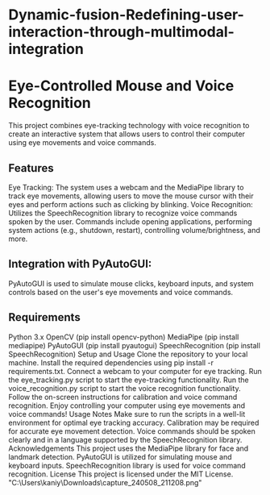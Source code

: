 # Dynamic-fusion-Redefining-user-interaction-through-multimodal-integration

# Eye-Controlled Mouse and Voice Recognition
This project combines eye-tracking technology with voice recognition to create an interactive system that allows users to control their computer using eye movements and voice commands.

## Features
Eye Tracking: The system uses a webcam and the MediaPipe library to track eye movements, allowing users to move the mouse cursor with their eyes and perform actions such as clicking by blinking.
Voice Recognition: Utilizes the SpeechRecognition library to recognize voice commands spoken by the user. Commands include opening applications, performing system actions (e.g., shutdown, restart), controlling volume/brightness, and more.
## Integration with PyAutoGUI: 
PyAutoGUI is used to simulate mouse clicks, keyboard inputs, and system controls based on the user's eye movements and voice commands.
## Requirements
Python 3.x
OpenCV (pip install opencv-python)
MediaPipe (pip install mediapipe)
PyAutoGUI (pip install pyautogui)
SpeechRecognition (pip install SpeechRecognition)
Setup and Usage
Clone the repository to your local machine.
Install the required dependencies using pip install -r requirements.txt.
Connect a webcam to your computer for eye tracking.
Run the eye_tracking.py script to start the eye-tracking functionality.
Run the voice_recognition.py script to start the voice recognition functionality.
Follow the on-screen instructions for calibration and voice command recognition.
Enjoy controlling your computer using eye movements and voice commands!
Usage Notes
Make sure to run the scripts in a well-lit environment for optimal eye tracking accuracy.
Calibration may be required for accurate eye movement detection.
Voice commands should be spoken clearly and in a language supported by the SpeechRecognition library.
Acknowledgements
This project uses the MediaPipe library for face and landmark detection.
PyAutoGUI is utilized for simulating mouse and keyboard inputs.
SpeechRecognition library is used for voice command recognition.
License
This project is licensed under the MIT License.
"C:\Users\kaniy\Downloads\capture_240508_211208.png"

